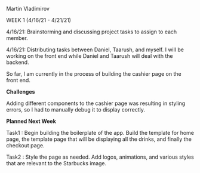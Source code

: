 Martin Vladimirov

WEEK 1 (4/16/21 - 4/21/21)

4/16/21: Brainstorming and discussing project tasks to assign to each member.

4/16/21: Distributing tasks between Daniel, Taarush, and myself. I will be working on the front end while Daniel and Taarush will deal with the backend.

So far, I am currently in the process of building the cashier page on the front end. 

**Challenges** 

Adding different components to the cashier page was resulting in styling errors, so I had to manually debug it to display correctly. 

**Planned Next Week** 

Task1 : Begin building the boilerplate of the app. Build the template for home page, the template page that will be displaying all the drinks, and finally the checkout page.

Task2 : Style the page as needed. Add logos, animations, and various styles that are relevant to the Starbucks image.